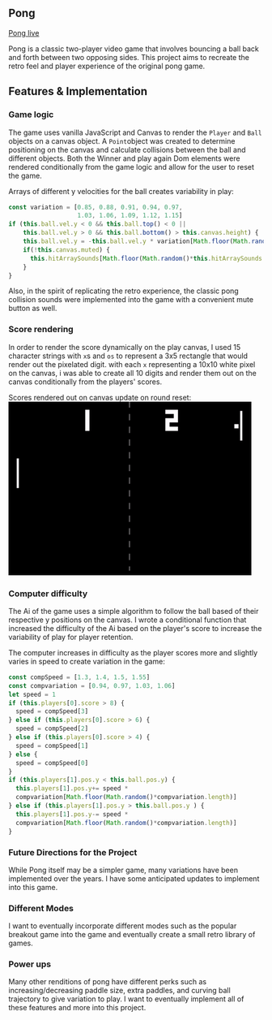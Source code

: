 ## Pong

[Pong live][pong]

[pong]: https://mrdsgc.github.io/Pong/

Pong is a classic two-player video game that involves bouncing a ball back and forth between two opposing sides. This project aims to recreate the retro feel and player experience of the original pong game.

## Features & Implementation

### Game logic

The game uses vanilla JavaScript and Canvas to render the `Player` and `Ball` objects on a canvas object. A `Point`object was created to determine positioning on the canvas and calculate collisions between the ball and different objects. Both the Winner and play again Dom elements were rendered conditionally from the game logic and allow for the user to reset the game.

Arrays of different y velocities for the ball creates variability in play:
```javascript
const variation = [0.85, 0.88, 0.91, 0.94, 0.97,
                   1.03, 1.06, 1.09, 1.12, 1.15]
if (this.ball.vel.y < 0 && this.ball.top() < 0 ||
    this.ball.vel.y > 0 && this.ball.bottom() > this.canvas.height) {
    this.ball.vel.y = -this.ball.vel.y * variation[Math.floor(Math.random()*variation.length)]
    if(!this.canvas.muted) {
      this.hitArraySounds[Math.floor(Math.random()*this.hitArraySounds.length)].play()
    }
}

```
Also, in the spirit of replicating the retro experience, the classic pong collision sounds were implemented into the game with a convenient mute button as well.

### Score rendering

In order to render the score dynamically on the play canvas, I used 15 character strings with `x`s and `os` to represent a 3x5 rectangle that would render out the pixelated digit. with each `x` representing a 10x10 white pixel on the canvas, i was able to create all 10 digits and render them out on the canvas conditionally from the players' scores.

Scores rendered out on canvas update on round reset:
![image of score](docs/images/giphy.gif)

### Computer difficulty

The Ai of the game uses a simple algorithm to follow the ball based of their respective y positions on the canvas. I wrote a conditional function that increased the difficulty of the Ai based on the player's score to increase the variability of play for player retention.

The computer increases in difficulty as the player scores more and slightly varies in speed to create variation in the game:
``` javascript
const compSpeed = [1.3, 1.4, 1.5, 1.55]
const compvariation = [0.94, 0.97, 1.03, 1.06]
let speed = 1
if (this.players[0].score > 8) {
  speed = compSpeed[3]
} else if (this.players[0].score > 6) {
  speed = compSpeed[2]
} else if (this.players[0].score > 4) {
  speed = compSpeed[1]
} else {
  speed = compSpeed[0]
}
if (this.players[1].pos.y < this.ball.pos.y) {
  this.players[1].pos.y+= speed *
  compvariation[Math.floor(Math.random()*compvariation.length)]
} else if (this.players[1].pos.y > this.ball.pos.y ) {
  this.players[1].pos.y-= speed *
  compvariation[Math.floor(Math.random()*compvariation.length)]
}
```
### Future Directions for the Project

While Pong itself may be a simpler game, many variations have been implemented over the years. I have some anticipated updates to implement into this game.

### Different Modes

I want to eventually incorporate different modes such as the popular breakout game into the game and eventually create a small retro library of games.

### Power ups

Many other renditions of pong have different perks such as increasing/decreasing paddle size, extra paddles, and curving ball trajectory to give variation to play. I want to eventually implement all of these features and more into this project.
